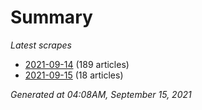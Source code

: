# Summary
*Latest scrapes*
* [2021-09-14](https://github.com/nuuuwan/news_lk/blob/data/news_lk.2021-09-14.json) (189 articles)
* [2021-09-15](https://github.com/nuuuwan/news_lk/blob/data/news_lk.2021-09-15.json) (18 articles)

*Generated at 04:08AM, September 15, 2021*